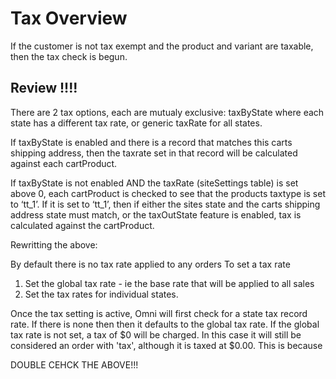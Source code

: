 # Tax Overview 

If the customer is not tax exempt and the product and variant are taxable, then the tax check is begun.

## Review !!!!

There are 2 tax options, each are mutualy exclusive: taxByState where each state has a different tax rate, or generic taxRate for all states.

If taxByState is enabled and there is a record that matches this carts shipping address, then the taxrate set in that record will be calculated against each cartProduct.

If taxByState is not enabled AND the taxRate (siteSettings table) is set above 0, each cartProduct is checked to see that the products taxtype is set to ‘tt_1’. If it is set to ‘tt_1’, then if either the sites state and the carts shipping address state must match, or the taxOutState feature is enabled, tax is calculated against the cartProduct.


Rewritting the above:

By default there is no tax rate applied to any orders
To set a tax rate
1. Set the global tax rate - ie the base rate that will be applied to all sales
2. Set the tax rates for individual states. 

Once the tax setting is active, Omni will first check for a state tax record rate. If there is none then then it defaults to the global tax rate. If the global tax rate is not set, a tax of $0 will be charged. In this case it will still be considered an order with 'tax', although it is taxed at $0.00. This is because 


DOUBLE CEHCK THE ABOVE!!!
